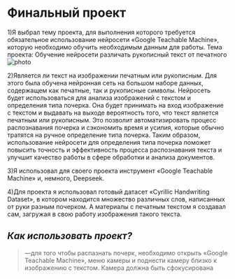 # **Финальный проект**

1)Я выбрал тему проекта, для выполнения которого требуется обязательное использование нейросети «Google Teachable Machine», которую необходимо обучить необходимым данным для работы.
Тема проекта: 
Обучение нейросети различать рукописный текст от печатного
![photo](https://i.pinimg.com/originals/73/1d/c9/731dc960bc3b3143d773b7a92927d159.png) 

2)Является ли текст на изображении печатным или рукописным. Для этого была обучена нейронная сеть на большом наборе данных, содержащем как печатные, так и рукописные символы.
Нейросеть будет использоваться для анализа изображений с текстом и определения типа почерка. Она будет принимать на вход изображение с текстом и выдавать на выходе вероятность того,
что текст является печатным или рукописным. Это позволит автоматизировать процесс распознавания почерка и сэкономить время и усилия, которые обычно тратятся на ручное определение типа почерка.
Таким образом, использование нейросети для определения типа почерка поможет повысить точность и эффективность процесса распознавания текста и улучшит качество работы в сфере обработки и анализа документов.

3)Я использовал для своего проекта инструмент «Google Teachable Machine» и, немного, Deepseek.

4)Для проекта я использовал готовый датасет «Cyrillic Handwriting Dataset», в котором находится множество различных слов, написанных от руки разным почерком.
А материалы с печатным текстом я создавал сам, загружая в свою работу изображения такого текста.

## ***Как использовать проект?***
>—для того чтобы распазнать почерк, необходимо открыть «Google Teachable Machine», меню камеры и поднести камеру близко к изображению с текстом. Камера должна быть сфокусирована
